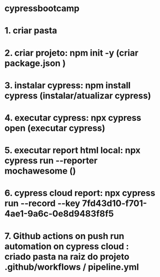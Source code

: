 # cypressbootcamp
# 1. criar pasta
# 2. criar projeto: npm init -y (criar package.json )
# 3. instalar cypress: npm install cypress (instalar/atualizar cypress)
# 4. executar cypress: npx cypress open (executar cypress)
# 5. executar report html local:  npx cypress run --reporter  mochawesome () 
# 6. cypress cloud report: npx cypress run --record --key 7fd43d10-f701-4ae1-9a6c-0e8d9483f8f5
# 7. Github actions on push run automation on cypress cloud : criado pasta na raiz do projeto .github/workflows / pipeline.yml